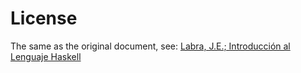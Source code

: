 <meta http-equiv='Content-Type' content='text/html; charset=utf-8' />

# License

The same as the original document, see:
[Labra, J.E.; Introducción al Lenguaje Haskell](http://www.x.edu.uy/inet/IntHaskell98.pdf)
